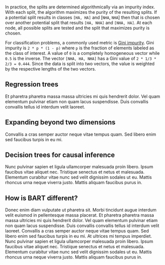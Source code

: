 <br>

In practice, the splits are determined algorithmically via an impurity index. With each split, the algorithm maximizes the purity of the resulting splits. If a potential split results in classes `[HA, HA]` and [`NHA`, `NHA`] then that is chosen over another potential split that results `[HA, NHA]` and `[NHA, HA]`. At each node, all possible splits are tested and the split that maximizes purity is chosen.

For classification problems, a commonly used metric is [Gini impurity](https://en.wikipedia.org/wiki/Decision_tree_learning#Gini_impurity). Gini impurity is `2 * p * (1 - p)` where `p` is the fraction of elements labeled as the class of interest. A value of `0` is a completely homogeneous vector while `0.5` is the inverse. The vector `[NHA, HA, NHA]` has a Gini value of `2 * 1/3 * 2/3 = 0.444`. Since the data is split into two vectors, the value is weighted by the respective lengths of the two vectors. 



## Regression trees

Et pharetra pharetra massa massa ultricies mi quis hendrerit dolor. Vel quam elementum pulvinar etiam non quam lacus suspendisse. Duis convallis convallis tellus id interdum velit laoreet.

## Expanding beyond two dimensions

Convallis a cras semper auctor neque vitae tempus quam. Sed libero enim sed faucibus turpis in eu mi. 

## Decision trees for causal inference

Nunc pulvinar sapien et ligula ullamcorper malesuada proin libero. Ipsum faucibus vitae aliquet nec. Tristique senectus et netus et malesuada. Elementum curabitur vitae nunc sed velit dignissim sodales ut eu. Mattis rhoncus urna neque viverra justo. Mattis aliquam faucibus purus in.

## How is BART different?

Donec enim diam vulputate ut pharetra sit. Morbi tincidunt augue interdum velit euismod in pellentesque massa placerat. Et pharetra pharetra massa massa ultricies mi quis hendrerit dolor. Vel quam elementum pulvinar etiam non quam lacus suspendisse. Duis convallis convallis tellus id interdum velit laoreet. Convallis a cras semper auctor neque vitae tempus quam. Sed libero enim sed faucibus turpis in eu mi. At ultrices mi tempus imperdiet. Nunc pulvinar sapien et ligula ullamcorper malesuada proin libero. Ipsum faucibus vitae aliquet nec. Tristique senectus et netus et malesuada. Elementum curabitur vitae nunc sed velit dignissim sodales ut eu. Mattis rhoncus urna neque viverra justo. Mattis aliquam faucibus purus in.

